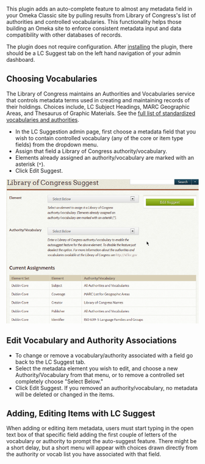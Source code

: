 This plugin adds an auto-complete feature to almost any metadata field in your Omeka Classic site by pulling results from Library of Congress's list of authorities and controlled vocabularies. This functionality helps those building an Omeka site to enforce consistent metadata input and data compatibility with other databases of records.

The plugin does not require configuration. After [installing](../Admin/Adding_and_Managing_Plugins.md) the plugin, there should be a LC Suggest tab on the left hand navigation of your admin dashboard.

## Choosing Vocabularies

The Library of Congress maintains an Authorities and Vocabularies service that controls metadata terms used in creating and maintaining records of their holdings. Choices include, LC Subject Headings, MARC Geographic Areas, and Thesaurus of Graphic Materials. See the [full list of standardized vocabularies and authorities](http://id.loc.gov/).

-   In the LC Suggestion admin page, first choose a metadata field that you wish to contain controlled vocabulary (any of the core or item type fields) from the dropdown menu.
-   Assign that field a Library of Congress authority/vocabulary.
-   Elements already assigned an authority/vocabulary are marked with an asterisk (`*`).
-   Click Edit Suggest.

![LC Suggest with dropdown selected and a number of assignments already made](../doc_files/plugin_images/LCSuggest.png)


## Edit Vocabulary and Authority Associations

-   To change or remove a vocabulary/authority associated with a field go back to the LC Suggest tab.
-   Select the metadata element you wish to edit, and choose a new Authority/Vocabulary from that menu, or to remove a controlled set completely choose "Select Below."
-   Click Edit Suggest. If you removed an authority/vocabulary, no metadata will be deleted or changed in the items.

## Adding, Editing Items with LC Suggest 
When adding or editing item metadata, users must start typing in the open text box of that specific field adding the first couple of letters of the vocabulary or authority to prompt the auto-suggest feature. There might be a short delay, but a short menu will appear with choices drawn directly from the authority or vocab list you have associated with that field.
